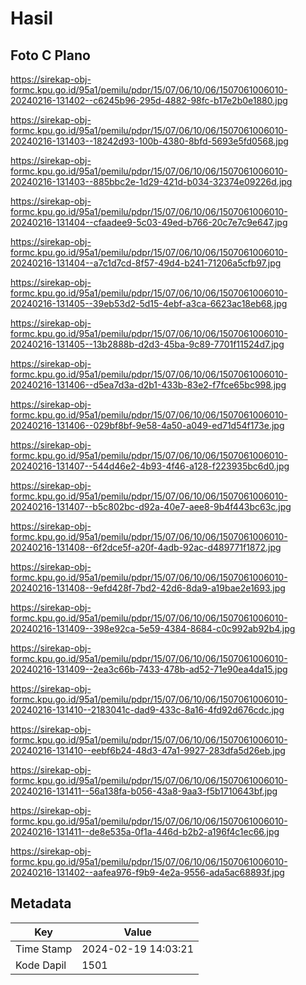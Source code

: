 # Hasil

## Foto C Plano

https://sirekap-obj-formc.kpu.go.id/95a1/pemilu/pdpr/15/07/06/10/06/1507061006010-20240216-131402--c6245b96-295d-4882-98fc-b17e2b0e1880.jpg

https://sirekap-obj-formc.kpu.go.id/95a1/pemilu/pdpr/15/07/06/10/06/1507061006010-20240216-131403--18242d93-100b-4380-8bfd-5693e5fd0568.jpg

https://sirekap-obj-formc.kpu.go.id/95a1/pemilu/pdpr/15/07/06/10/06/1507061006010-20240216-131403--885bbc2e-1d29-421d-b034-32374e09226d.jpg

https://sirekap-obj-formc.kpu.go.id/95a1/pemilu/pdpr/15/07/06/10/06/1507061006010-20240216-131404--cfaadee9-5c03-49ed-b766-20c7e7c9e647.jpg

https://sirekap-obj-formc.kpu.go.id/95a1/pemilu/pdpr/15/07/06/10/06/1507061006010-20240216-131404--a7c1d7cd-8f57-49d4-b241-71206a5cfb97.jpg

https://sirekap-obj-formc.kpu.go.id/95a1/pemilu/pdpr/15/07/06/10/06/1507061006010-20240216-131405--39eb53d2-5d15-4ebf-a3ca-6623ac18eb68.jpg

https://sirekap-obj-formc.kpu.go.id/95a1/pemilu/pdpr/15/07/06/10/06/1507061006010-20240216-131405--13b2888b-d2d3-45ba-9c89-7701f11524d7.jpg

https://sirekap-obj-formc.kpu.go.id/95a1/pemilu/pdpr/15/07/06/10/06/1507061006010-20240216-131406--d5ea7d3a-d2b1-433b-83e2-f7fce65bc998.jpg

https://sirekap-obj-formc.kpu.go.id/95a1/pemilu/pdpr/15/07/06/10/06/1507061006010-20240216-131406--029bf8bf-9e58-4a50-a049-ed71d54f173e.jpg

https://sirekap-obj-formc.kpu.go.id/95a1/pemilu/pdpr/15/07/06/10/06/1507061006010-20240216-131407--544d46e2-4b93-4f46-a128-f223935bc6d0.jpg

https://sirekap-obj-formc.kpu.go.id/95a1/pemilu/pdpr/15/07/06/10/06/1507061006010-20240216-131407--b5c802bc-d92a-40e7-aee8-9b4f443bc63c.jpg

https://sirekap-obj-formc.kpu.go.id/95a1/pemilu/pdpr/15/07/06/10/06/1507061006010-20240216-131408--6f2dce5f-a20f-4adb-92ac-d489771f1872.jpg

https://sirekap-obj-formc.kpu.go.id/95a1/pemilu/pdpr/15/07/06/10/06/1507061006010-20240216-131408--9efd428f-7bd2-42d6-8da9-a19bae2e1693.jpg

https://sirekap-obj-formc.kpu.go.id/95a1/pemilu/pdpr/15/07/06/10/06/1507061006010-20240216-131409--398e92ca-5e59-4384-8684-c0c992ab92b4.jpg

https://sirekap-obj-formc.kpu.go.id/95a1/pemilu/pdpr/15/07/06/10/06/1507061006010-20240216-131409--2ea3c66b-7433-478b-ad52-71e90ea4da15.jpg

https://sirekap-obj-formc.kpu.go.id/95a1/pemilu/pdpr/15/07/06/10/06/1507061006010-20240216-131410--2183041c-dad9-433c-8a16-4fd92d676cdc.jpg

https://sirekap-obj-formc.kpu.go.id/95a1/pemilu/pdpr/15/07/06/10/06/1507061006010-20240216-131410--eebf6b24-48d3-47a1-9927-283dfa5d26eb.jpg

https://sirekap-obj-formc.kpu.go.id/95a1/pemilu/pdpr/15/07/06/10/06/1507061006010-20240216-131411--56a138fa-b056-43a8-9aa3-f5b1710643bf.jpg

https://sirekap-obj-formc.kpu.go.id/95a1/pemilu/pdpr/15/07/06/10/06/1507061006010-20240216-131411--de8e535a-0f1a-446d-b2b2-a196f4c1ec66.jpg

https://sirekap-obj-formc.kpu.go.id/95a1/pemilu/pdpr/15/07/06/10/06/1507061006010-20240216-131402--aafea976-f9b9-4e2a-9556-ada5ac68893f.jpg


## Metadata

| Key        | Value               |
| ---------- | ------------------- |
| Time Stamp | 2024-02-19 14:03:21 |
| Kode Dapil | 1501                |



